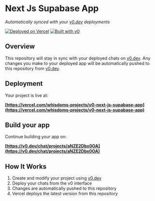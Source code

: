 # Next Js Supabase App

*Automatically synced with your [v0.dev](https://v0.dev) deployments*

[![Deployed on Vercel](https://img.shields.io/badge/Deployed%20on-Vercel-black?style=for-the-badge&logo=vercel)](https://vercel.com/whisdoms-projects/v0-next-js-supabase-app)
[![Built with v0](https://img.shields.io/badge/Built%20with-v0.dev-black?style=for-the-badge)](https://v0.dev/chat/projects/aNZE2Dbx0OA)

## Overview

This repository will stay in sync with your deployed chats on [v0.dev](https://v0.dev).
Any changes you make to your deployed app will be automatically pushed to this repository from [v0.dev](https://v0.dev).

## Deployment

Your project is live at:

**[https://vercel.com/whisdoms-projects/v0-next-js-supabase-app](https://vercel.com/whisdoms-projects/v0-next-js-supabase-app)**

## Build your app

Continue building your app on:

**[https://v0.dev/chat/projects/aNZE2Dbx0OA](https://v0.dev/chat/projects/aNZE2Dbx0OA)**

## How It Works

1. Create and modify your project using [v0.dev](https://v0.dev)
2. Deploy your chats from the v0 interface
3. Changes are automatically pushed to this repository
4. Vercel deploys the latest version from this repository
